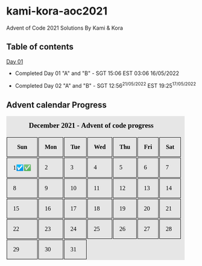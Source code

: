 # kami-kora-aoc2021
Advent of Code 2021 Solutions By Kami &amp; Kora
## Table of contents 
[Day 01](https://github.com/Korase/kami-kora-aoc2021#Day01)
<!-- - Started Day 01 "A" and "B" - SGT 13:28 EST 01:28 -->
- <span id="Day1">Completed Day 01 "A" and "B" - SGT 15:06 EST 03:06</span> 16/05/2022
<!-- - Started Day 02 "A" and "B" - SGT 07:25 EST 19:25 -->
- <span id="Day2">Completed Day 02 "A" and "B" - SGT 12:56<sup>21/05/2022</sup> EST 19:25<sup>17/05/2022</sup></span>

## Advent calendar Progress

<img src="adventCalendar.png">